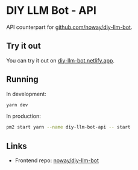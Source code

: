 # DIY LLM Bot - API
API counterpart for [github.com/noway/diy-llm-bot](https://github.com/noway/diy-llm-bot).

## Try it out
You can try it out on [diy-llm-bot.netlify.app](https://diy-llm-bot.netlify.app/).

## Running

In development:

```bash
yarn dev
```

In production:

```bash
pm2 start yarn --name diy-llm-bot-api -- start
```

## Links

- Frontend repo: [noway/diy-llm-bot](https://github.com/noway/diy-llm-bot)
